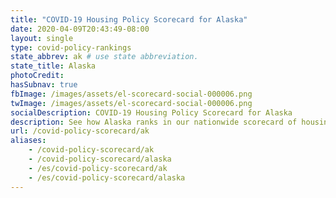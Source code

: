 ```yaml
---
title: "COVID-19 Housing Policy Scorecard for Alaska"
date: 2020-04-09T20:43:49-08:00
layout: single
type: covid-policy-rankings
state_abbrev: ak # use state abbreviation.
state_title: Alaska
photoCredit:
hasSubnav: true
fbImage: /images/assets/el-scorecard-social-000006.png
twImage: /images/assets/el-scorecard-social-000006.png
socialDescription: COVID-19 Housing Policy Scorecard for Alaska
description: See how Alaska ranks in our nationwide scorecard of housing policies in response to COVID-19.
url: /covid-policy-scorecard/ak
aliases:
    - /covid-policy-scorecard/ak
    - /covid-policy-scorecard/alaska
    - /es/covid-policy-scorecard/ak
    - /es/covid-policy-scorecard/alaska
---
```

